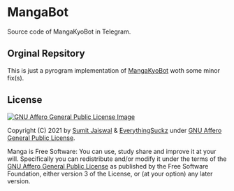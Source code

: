 # MangaBot
Source code of MangaKyoBot in Telegram.

## Orginal Repsitory 
This is just a pyrogram implementation of [MangaKyoBot](https://github.com/ransomsumit/mangakyobot) woth some minor fix(s).

## License
[![GNU Affero General Public License Image](https://www.gnu.org/graphics/agplv3-155x51.png)](https://www.gnu.org/licenses/agpl-3.0.en.html)  

Copyright (C) 2021 by [Sumit Jaiswal](https://github.com/ransomsumit) & [EverythingSuckz](https://github.com/EverythingSuckz) under [GNU Affero General Public License](https://www.gnu.org/licenses/agpl-3.0.en.html).

Manga is Free Software: You can use, study share and improve it at your
will. Specifically you can redistribute and/or modify it under the terms of the
[GNU Affero General Public License](https://www.gnu.org/licenses/agpl-3.0.en.html) as
published by the Free Software Foundation, either version 3 of the License, or
(at your option) any later version. 